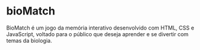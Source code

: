 # bioMatch
BioMatch é um jogo da memória interativo desenvolvido com HTML, CSS e JavaScript, voltado para o público que deseja aprender e se divertir com temas da biologia.
